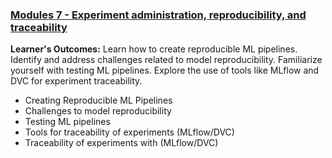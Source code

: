 ### [Modules 7 - Experiment administration, reproducibility, and traceability](module7.md) 
**Learner's Outcomes:**
Learn how to create reproducible ML pipelines.
Identify and address challenges related to model reproducibility.
Familiarize yourself with testing ML pipelines.
Explore the use of tools like MLflow and DVC for experiment traceability.
- Creating Reproducible ML Pipelines
- Challenges to model reproducibility
- Testing ML pipelines
- Tools for traceability of experiments (MLflow/DVC)
- Traceability of experiments with (MLflow/DVC)
